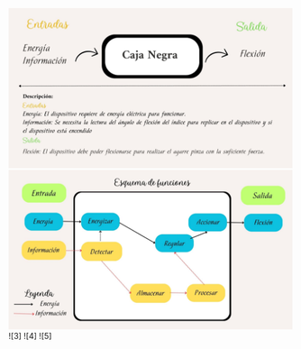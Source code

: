 ![1](https://github.com/T0mmyoo4/FunBioIB/blob/main/Imagenes/1.jpg)
![2](https://github.com/T0mmyoo4/FunBioIB/blob/main/Imagenes/2.jpg)
![3]
![4]
![5]
